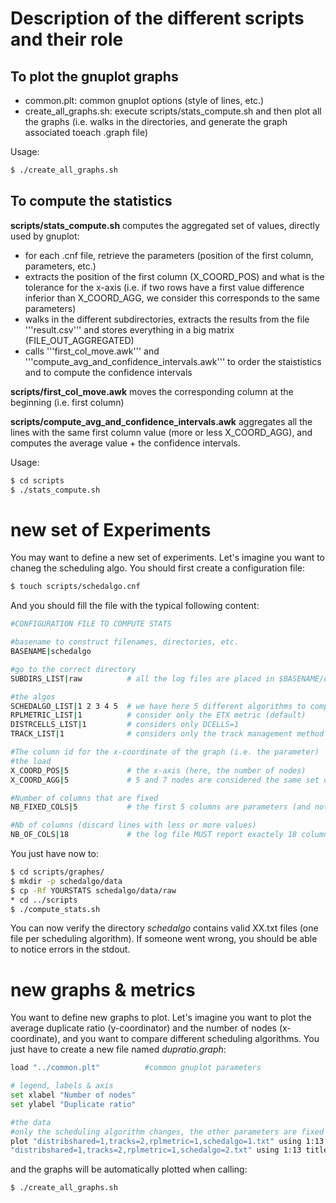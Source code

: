 # Description of the different scripts and their role

## To plot the gnuplot graphs

* common.plt: common gnuplot options (style of lines, etc.)
* create_all_graphs.sh: execute scripts/stats_compute.sh and then plot all the graphs (i.e. walks in the directories, and generate the graph associated toeach .graph file)

Usage:
```bash
$ ./create_all_graphs.sh
```

## To compute the statistics

**scripts/stats_compute.sh** computes the aggregated set of values, directly used by gnuplot:
* for each .cnf file, retrieve the parameters (position of the first column, parameters, etc.)
* extracts the position of the first column (X_COORD_POS) and what is the tolerance for the x-axis (i.e. if two rows have a first value difference inferior than X_COORD_AGG, we consider this corresponds to the same parameters) 
* walks in the different subdirectories, extracts the results from the file '''result.csv''' and stores everything in a big matrix (FILE_OUT_AGGREGATED)
* calls '''first_col_move.awk''' and '''compute_avg_and_confidence_intervals.awk''' to order the staististics and to compute the confidence intervals


**scripts/first_col_move.awk** moves the corresponding column at the beginning (i.e. first column)


**scripts/compute_avg_and_confidence_intervals.awk** aggregates all the lines with the same first column value (more or less X_COORD_AGG), and computes the average value + the confidence intervals.


Usage:
```bash
$ cd scripts
$ ./stats_compute.sh
```


# new set of Experiments

You may want to define a new set of experiments. Let's imagine you want to chaneg the scheduling algo. You should first create a configuration file:
```bash
$ touch scripts/schedalgo.cnf
```

And you should fill the file with the typical following content:
```bash
#CONFIGURATION FILE TO COMPUTE STATS

#basename to construct filenames, directories, etc.
BASENAME|schedalgo

#go to the correct directory
SUBDIRS_LIST|raw          # all the log files are placed in $BASENAME/data/raw

#the algos
SCHEDALGO_LIST|1 2 3 4 5  # we have here 5 different algorithms to compare
RPLMETRIC_LIST|1          # consider only the ETX metric (default)
DISTRCELLS_LIST|1         # considers only DCELLS=1
TRACK_LIST|1              # considers only the track management method 1

#The column id for the x-coordinate of the graph (i.e. the parameter)
#the load
X_COORD_POS|5             # the x-axis (here, the number of nodes)
X_COORD_AGG|5             # 5 and 7 nodes are considered the same set of parameters (a few nodes have probably crashed)

#Number of columns that are fixed 
NB_FIXED_COLS|5           # the first 5 columns are parameters (and not metrics) -> they are fixed

#Nb of columns (discard lines with less or more values)
NB_OF_COLS|18             # the log file MUST report exactely 18 columns (else, this log file is discarded)

```

You just have now to:
```bash
$ cd scripts/graphes/
$ mkdir -p schedalgo/data
$ cp -Rf YOURSTATS schedalgo/data/raw
* cd ../scripts
$ ./compute_stats.sh
```

You can now verify the directory *schedalgo* contains valid XX.txt files (one file per scheduling algorithm). If someone went wrong, you should be able to notice errors in the stdout.


# new graphs & metrics 

You want to define new graphs to plot. Let's imagine you want to plot the average duplicate ratio (y-coordinator) and the number of nodes (x-coordinate), and you want to compare different scheduling algorithms. You just have to create a new file named *dupratio.graph*:
```bash
load "../common.plt"          #common gnuplot parameters

# legend, labels & axis
set xlabel "Number of nodes"
set ylabel "Duplicate ratio"

#the data
#only the scheduling algorithm changes, the other parameters are fixed
plot "distribshared=1,tracks=2,rplmetric=1,schedalgo=1.txt" using 1:13 title 'Algo 1' ls 1,\
"distribshared=1,tracks=2,rplmetric=1,schedalgo=2.txt" using 1:13 title 'Algo 2' ls 2
```

and the graphs will be automatically plotted when calling:
```bash
$ ./create_all_graphs.sh
```

